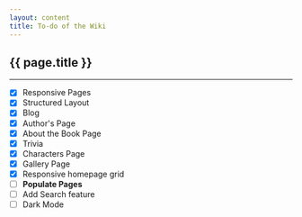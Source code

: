 ```yaml
---
layout: content
title: To-do of the Wiki
---
```

## {{ page.title }}

---

- [x] Responsive Pages
- [x] Structured Layout
- [x] Blog
- [x] Author's Page
- [x] About the Book Page
- [x] Trivia
- [x] Characters Page
- [x] Gallery Page
- [x] Responsive homepage grid
- [ ] **Populate Pages**
- [ ] Add Search feature
- [ ] Dark Mode
